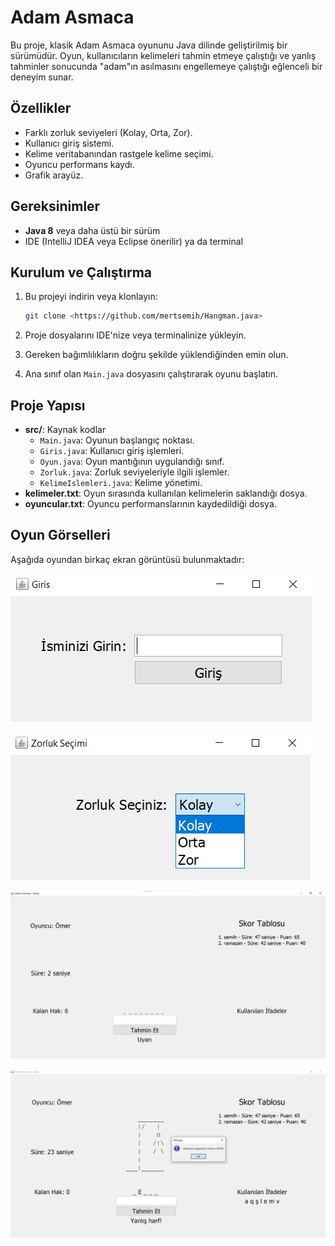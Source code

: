 # Adam Asmaca

Bu proje, klasik Adam Asmaca oyununu Java dilinde geliştirilmiş bir sürümüdür. Oyun, kullanıcıların kelimeleri tahmin etmeye çalıştığı ve yanlış tahminler sonucunda "adam"ın asılmasını engellemeye çalıştığı eğlenceli bir deneyim sunar.

## Özellikler

- Farklı zorluk seviyeleri (Kolay, Orta, Zor).
- Kullanıcı giriş sistemi.
- Kelime veritabanından rastgele kelime seçimi.
- Oyuncu performans kaydı.
- Grafik arayüz.

## Gereksinimler

- **Java 8** veya daha üstü bir sürüm
- IDE (IntelliJ IDEA veya Eclipse önerilir) ya da terminal

## Kurulum ve Çalıştırma

1. Bu projeyi indirin veya klonlayın:
   ```bash
   git clone <https://github.com/mertsemih/Hangman.java>
   ```
2. Proje dosyalarını IDE'nize veya terminalinize yükleyin.

3. Gereken bağımlılıkların doğru şekilde yüklendiğinden emin olun.

4. Ana sınıf olan `Main.java` dosyasını çalıştırarak oyunu başlatın.

## Proje Yapısı

- **src/**: Kaynak kodlar
  - `Main.java`: Oyunun başlangıç noktası.
  - `Giris.java`: Kullanıcı giriş işlemleri.
  - `Oyun.java`: Oyun mantığının uygulandığı sınıf.
  - `Zorluk.java`: Zorluk seviyeleriyle ilgili işlemler.
  - `KelimeIslemleri.java`: Kelime yönetimi.
- **kelimeler.txt**: Oyun sırasında kullanılan kelimelerin saklandığı dosya.
- **oyuncular.txt**: Oyuncu performanslarının kaydedildiği dosya.

## Oyun Görselleri

Aşağıda oyundan birkaç ekran görüntüsü bulunmaktadır:

![Oyun Başlangıç Ekranı](images/giris_ekrani.png)

![Zorluk Seçim Ekranı](images/zorluk_secim_ekrani.png)

![Kelime Tahmin Ekranı](images/oyun_ekrani.png)

![Oyun Sonu Ekranı](images/oyun_sonu_ekrani.png)
